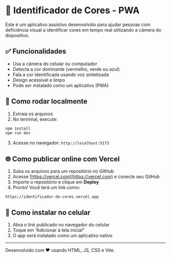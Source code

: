 # 🦮 Identificador de Cores - PWA

Este é um aplicativo assistivo desenvolvido para ajudar pessoas com deficiência visual a identificar cores em tempo real utilizando a câmera do dispositivo.

## ✅ Funcionalidades

- Usa a câmera do celular ou computador
- Detecta a cor dominante (vermelho, verde ou azul)
- Fala a cor identificada usando voz sintetizada
- Design acessível e limpo
- Pode ser instalado como um aplicativo (PWA)

## 🚀 Como rodar localmente

1. Extraia os arquivos
2. No terminal, execute:

```bash
npm install
npm run dev
```

3. Acesse no navegador: `http://localhost:5173`

## 🌐 Como publicar online com Vercel

1. Suba os arquivos para um repositório no GitHub
2. Acesse [https://vercel.com](https://vercel.com) e conecte seu GitHub
3. Importe o repositório e clique em **Deploy**
4. Pronto! Você terá um link como:

```
https://identificador-de-cores.vercel.app
```

## 📲 Como instalar no celular

1. Abra o link publicado no navegador do celular
2. Toque em “Adicionar à tela inicial”
3. O app será instalado como um aplicativo nativo

---
Desenvolvido com ❤️ usando HTML, JS, CSS e Vite.
